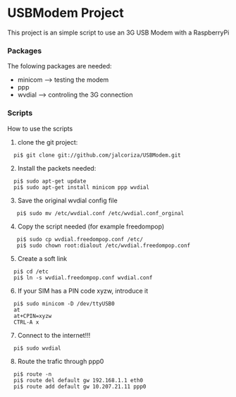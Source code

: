 # USBModem Project
This project is an simple script to use an 3G USB Modem with a RaspberryPi

### Packages
The folowing packages are needed:
- minicom --> testing the modem
- ppp
- wvdial --> controling the 3G connection

### Scripts
How to use the scripts
1. clone the git project:
```
  pi$ git clone git://github.com/jalcoriza/USBModem.git
```
2. Install the packets needed:
```
  pi$ sudo apt-get update
  pi$ sudo apt-get install minicom ppp wvdial
```
3. Save the original wvdial config file
```
   pi$ sudo mv /etc/wvdial.conf /etc/wvdial.conf_orginal
```
4. Copy the script needed (for example freedompop)
```
   pi$ sudo cp wvdial.freedompop.conf /etc/
   pi$ sudo chown root:dialout /etc/wvdial.freedompop.conf
```
5. Create a soft link
```
  pi$ cd /etc
  pi$ ln -s wvdial.freedompop.conf wvdial.conf
```
6. If your SIM has a PIN code xyzw, introduce it
```
  pi$ sudo minicom -D /dev/ttyUSB0
  at
  at+CPIN=xyzw
  CTRL-A x
```
7. Connect to the internet!!!
```
  pi$ sudo wvdial
```
8. Route the trafic through ppp0
```
  pi$ route -n
  pi$ route del default gw 192.168.1.1 eth0
  pi$ route add default gw 10.207.21.11 ppp0
```

